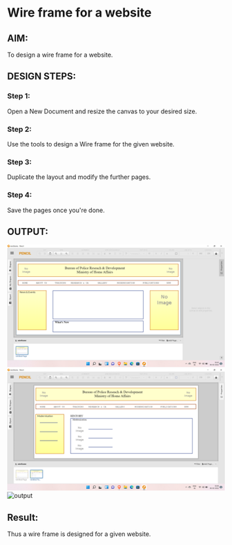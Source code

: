 # Wire frame for a website

## AIM:
To design a wire frame for a website.

## DESIGN STEPS:

### Step 1:
Open a New Document and resize the canvas to your desired size.

### Step 2:
Use the tools to design a Wire frame for the given website.

### Step 3:
Duplicate the layout and modify the further pages.

### Step 4:
Save the pages once you're done.

## OUTPUT:
![output](https://github.com/ragulmani936/wireframeproject/blob/main/screenshot1.png) 
![output](https://github.com/ragulmani936/wireframeproject/blob/main/screenshot2.png) 
![output]() 
## Result:
Thus a wire frame is designed for a given website.
